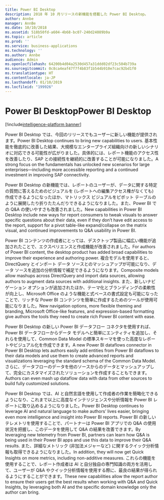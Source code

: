 ```yaml
---
title: Power BI Desktop
description: 2018 年 10 月リリースの新機能を搭載した Power BI Desktop。
author: Annbe
manager: AnnBe
ms.date: 10/10/2018
ms.assetid: 518b50fd-a604-4b68-bc07-240d24089b9a
ms.topic: article
ms.prod: ''
ms.service: business-applications
ms.technology: ''
ms.author: Annbe
audience: Admin
ms.openlocfilehash: 64200b4d04a2530d457a31ddd02df23c504b739a
ms.sourcegitcommit: 0c8ca4eaf47f7f4b83f1b544b910e7cac92bd1f0
ms.translationtype: HT
ms.contentlocale: ja-JP
ms.lasthandoff: 01/10/2019
ms.locfileid: "199926"
---
```

# <a name="power-bi-desktop"></a><span data-ttu-id="0fa76-103">Power BI Desktop</span><span class="sxs-lookup"><span data-stu-id="0fa76-103">Power BI Desktop</span></span>

[!include[intelligence-platform banner](../../includes/intelligence-platform.md)]




<span data-ttu-id="0fa76-104">Power BI Desktop では、今回のリリースでもユーザーに新しい機能が提供されます。</span><span class="sxs-lookup"><span data-stu-id="0fa76-104">Power BI Desktop continues to bring new capabilities to users.</span></span> <span data-ttu-id="0fa76-105">基本性能を徹底的に改善した結果、大規模なエンタープライズ組織向けの新しいシナリオに対応できる可能性が広がりました。具体的には、レポート機能のアクセス性を改善したり、SAP との接続性を継続的に改善することが可能になりました。</span><span class="sxs-lookup"><span data-stu-id="0fa76-105">A strong focus on the fundamentals has unlocked new scenarios for large enterprises—including more accessible reporting and a continued investment in improving SAP connectivity.</span></span>

<span data-ttu-id="0fa76-106">Power BI Desktop の新機能では、レポートのユーザーが、データに関する特定の質問に答えるためのビジュアルを (レポートへの編集アクセス権がなくても) 作成できるようになったほか、マトリックス ビジュアルをピボット テーブルのように展開したり折りたたんだりできるようになりました。また、Power BI での Q&A の使いやすさも改善されました。</span><span class="sxs-lookup"><span data-stu-id="0fa76-106">New capabilities in Power BI Desktop include new ways for report consumers to tweak visuals to answer specific questions about their data, even if they don’t have edit access to the report, support for a pivot table-like expand/collapse on the matrix visual, and continued improvements to Q&A usability in Power BI.</span></span>

<span data-ttu-id="0fa76-107">Power BI コンテンツの作成者にとっては、デスクトップ製品に幅広い機能が追加されたことで、エクスペリエンスと作成機能が改善されました。</span><span class="sxs-lookup"><span data-stu-id="0fa76-107">For authors of Power BI content, the desktop product has added broad capabilities to improve their experience and authoring power.</span></span> <span data-ttu-id="0fa76-108">複合モデルを使用すると、DirectQuery とインポート データ ソースとのマッシュアップが可能になり、データ ソースを追加の分析情報で補足できるようになります。</span><span class="sxs-lookup"><span data-stu-id="0fa76-108">Composite models allow mashups across DirectQuery and import data sources, allowing authors to augment data sources with additional insights.</span></span> <span data-ttu-id="0fa76-109">また、新しいナビゲーション オプションが追加されたほか、テーマ化とブランディングの柔軟性が向上し、Microsoft Office のような機能と式ベースの書式設定も可能になったことで、リッチな Power BI コンテンツを簡単に作成するためのツールが使用可能になりました。</span><span class="sxs-lookup"><span data-stu-id="0fa76-109">New navigation options, more flexible theming and branding, Microsoft Office-like features, and expression-based formatting give authors the tools they need to create rich Power BI content with ease.</span></span>

<span data-ttu-id="0fa76-110">Power BI Desktop の新しい Power BI データフロー コネクタを使用すれば、Power BI データフローからデータ モデルへと簡単にエンティティを追加し、それらを使用して、Common Data Model の標準スキーマを使った高度なレポートやビジュアル化を作成できます。</span><span class="sxs-lookup"><span data-stu-id="0fa76-110">A new Power BI dataflows connector in Power BI Desktop lets authors easily add entities from Power BI dataflows to their data models and use them to create advanced reports and visualizations leveraging the standard schema of the Common Data Model.</span></span> <span data-ttu-id="0fa76-111">さらに、データフローのデータを他のソースからのデータとマッシュアップして、完全にカスタマイズされたソリューションを作成することもできます。</span><span class="sxs-lookup"><span data-stu-id="0fa76-111">Authors can even mash up dataflow data with data from other sources to build fully customized solutions.</span></span> 

<span data-ttu-id="0fa76-112">Power BI Desktop では、AI と自然言語を使用して作成者の作業を簡略化できるようになり、これまで以上に高度なインテリジェンスや分析情報を Power BI レポートに取り込めるようになりました。</span><span class="sxs-lookup"><span data-stu-id="0fa76-112">Power BI Desktop continues to leverage AI and natural language to make authors’ lives easier, bringing even more intelligence and insight into Power BI reports.</span></span>
<span data-ttu-id="0fa76-113">Power BI の新しいテレメトリを使用することで、パートナーは Power BI アプリでの Q&A の使用状況を把握し、このデータを使用して Q&A の結果を改善できます。</span><span class="sxs-lookup"><span data-stu-id="0fa76-113">By leveraging new telemetry from Power BI, partners can learn how Q&A is being used in their Power BI apps and use this data to improve their Q&A results.</span></span> <span data-ttu-id="0fa76-114">また、詳細なメトリック (非加法メジャーなど) に関するクイック分析情報も取得できるようになりました。</span><span class="sxs-lookup"><span data-stu-id="0fa76-114">In addition, they will now get Quick Insights on more metrics, including non-additive measures.</span></span> <span data-ttu-id="0fa76-115">これらの機能を使用することで、レポート作成者は AI と自分独自の専門知識の両方を活用して、ユーザーが Q&A やクイック分析情報を使用する際に、最良の結果が得られるようにすることができます。</span><span class="sxs-lookup"><span data-stu-id="0fa76-115">These new capabilities allow the report author to ensure their users get the best results when working with Q&A and Quick Insights, by leveraging both AI and the specific domain knowledge only the author can bring.</span></span>
